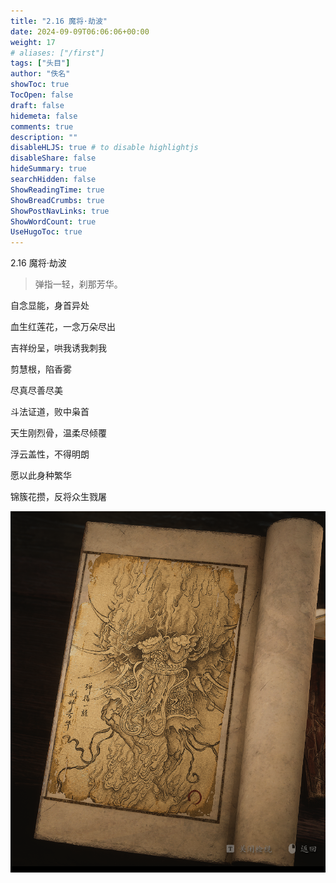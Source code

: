 ```yaml
---
title: "2.16 魔将·劫波"
date: 2024-09-09T06:06:06+00:00
weight: 17
# aliases: ["/first"]
tags: ["头目"]
author: "佚名"
showToc: true
TocOpen: false
draft: false
hidemeta: false
comments: true
description: ""
disableHLJS: true # to disable highlightjs
disableShare: false
hideSummary: true
searchHidden: false
ShowReadingTime: true
ShowBreadCrumbs: true
ShowPostNavLinks: true
ShowWordCount: true
UseHugoToc: true
---
```


2.16 魔将·劫波

> 弹指一轻，刹那芳华。


自念显能，身首异处

血生红莲花，一念万朵尽出

吉祥纷呈，哄我诱我刺我

剪慧根，陷香雾

尽真尽善尽美

斗法证道，败中枭首

天生刚烈骨，温柔尽倾覆

浮云盖性，不得明朗

愿以此身种繁华

锦簇花攒，反将众生戮屠


![本地图片](image.png)